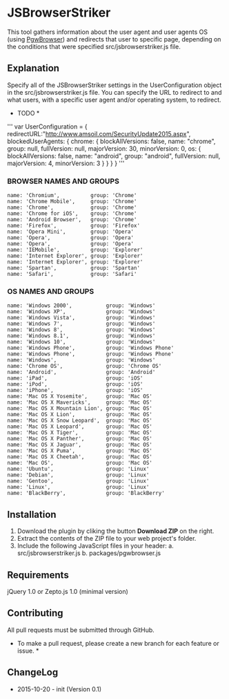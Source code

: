 # JSBrowserStriker
This tool gathers information about the user agent and user agents OS (using [PgwBrowser](https://github.com/Pagawa/PgwBrowser/)) and redirects that user to specific page, depending on the conditions that were specified src/jsbrowserstriker.js file.

## Explanation
Specify all of the JSBrowserStriker settings in the UserConfiguration object in the src/jsbrowserstriker.js file. You can specify the URL to redirect to and what users, with a specific user agent and/or operating system, to redirect.

* TODO *

'''
var UserConfiguration = {
	redirectURL:"http://www.amsoil.com/SecurityUpdate2015.aspx",
	blockedUserAgents: {
		chrome: {
			blockAllVersions: false,
			name: "chrome",
			group: null,
			fullVersion: null,
			majorVersion: 30,
			minorVersion: 0,
			os: {
				blockAllVersions: false,
				name: "android",
				group: "android",
				fullVersion: null,
				majorVersion: 4,
				minorVersion: 3
			}
		}
	}
}
'''

### BROWSER NAMES AND GROUPS
    name: 'Chromium',          group: 'Chrome'
    name: 'Chrome Mobile',     group: 'Chrome'
    name: 'Chrome',            group: 'Chrome'
    name: 'Chrome for iOS',    group: 'Chrome'
    name: 'Android Browser',   group: 'Chrome'
    name: 'Firefox',           group: 'Firefox'
    name: 'Opera Mini',        group: 'Opera'
    name: 'Opera',             group: 'Opera'
    name: 'Opera',             group: 'Opera'
    name: 'IEMobile',          group: 'Explorer'
    name: 'Internet Explorer', group: 'Explorer'
    name: 'Internet Explorer', group: 'Explorer'
    name: 'Spartan',           group: 'Spartan'
	name: 'Safari',            group: 'Safari'

### OS NAMES AND GROUPS
    name: 'Windows 2000',           group: 'Windows'
    name: 'Windows XP',             group: 'Windows'
    name: 'Windows Vista',          group: 'Windows'
    name: 'Windows 7',              group: 'Windows'
    name: 'Windows 8',              group: 'Windows'
    name: 'Windows 8.1',            group: 'Windows'
    name: 'Windows 10',             group: 'Windows'
    name: 'Windows Phone',          group: 'Windows Phone'
    name: 'Windows Phone',          group: 'Windows Phone'
    name: 'Windows',                group: 'Windows'
    name: 'Chrome OS',              group: 'Chrome OS'
    name: 'Android',                group: 'Android'
    name: 'iPad',                   group: 'iOS'
    name: 'iPod',                   group: 'iOS'
    name: 'iPhone',                 group: 'iOS'
    name: 'Mac OS X Yosemite',      group: 'Mac OS'
    name: 'Mac OS X Mavericks',     group: 'Mac OS'
    name: 'Mac OS X Mountain Lion', group: 'Mac OS'
    name: 'Mac OS X Lion',          group: 'Mac OS'
    name: 'Mac OS X Snow Leopard',  group: 'Mac OS'
    name: 'Mac OS X Leopard',       group: 'Mac OS'
    name: 'Mac OS X Tiger',         group: 'Mac OS'
    name: 'Mac OS X Panther',       group: 'Mac OS'
    name: 'Mac OS X Jaguar',        group: 'Mac OS'
    name: 'Mac OS X Puma',          group: 'Mac OS'
    name: 'Mac OS X Cheetah',       group: 'Mac OS'
    name: 'Mac OS',                 group: 'Mac OS'
    name: 'Ubuntu',                 group: 'Linux'
    name: 'Debian',                 group: 'Linux'
    name: 'Gentoo',                 group: 'Linux'
    name: 'Linux',                  group: 'Linux'
    name: 'BlackBerry',             group: 'BlackBerry'

## Installation
1. Download the plugin by cliking the button **Download ZIP** on the right. 
2. Extract the contents of the ZIP file to your web project's folder.
3. Include the following JavaScript files in your header:
  a. src/jsbrowserstriker.js
  b. packages/pgwbrowser.js

## Requirements
jQuery 1.0 or Zepto.js 1.0 (minimal version)

Contributing
---------
All pull requests must be submitted through GitHub.

* To make a pull request, please create a new branch for each feature or issue. *

ChangeLog
---------
* 2015-10-20 - init (Version 0.1) 